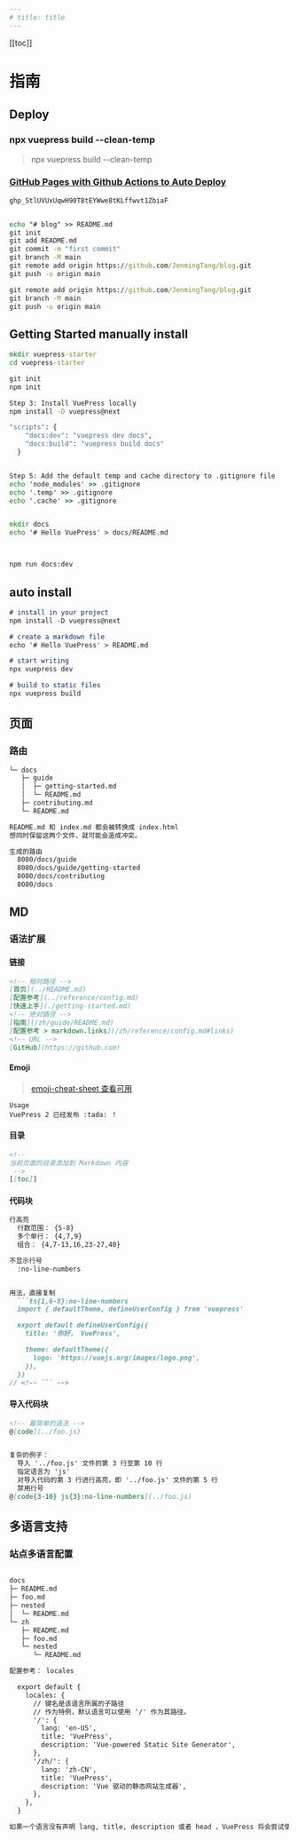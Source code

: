 ```yaml
---
# title: title
---
```

[[toc]]
# 指南
## Deploy
### npx vuepress build --clean-temp

>npx vuepress build --clean-temp

### [GitHub Pages with Github Actions to Auto Deploy](https://v2.vuepress.vuejs.org/zh/guide/deployment.html#github-pages)

```cmd
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


echo "# blog" >> README.md
git init
git add README.md
git commit -m "first commit"
git branch -M main
git remote add origin https://github.com/JenmingTang/blog.git
git push -u origin main
```
```cmd
git remote add origin https://github.com/JenmingTang/blog.git
git branch -M main
git push -u origin main
```

## Getting Started manually install
```cmd
mkdir vuepress-starter
cd vuepress-starter

git init
npm init

Step 3: Install VuePress locally
npm install -D vuepress@next

"scripts": {
    "docs:dev": "vuepress dev docs",
    "docs:build": "vuepress build docs"
  }


Step 5: Add the default temp and cache directory to .gitignore file
echo 'node_modules' >> .gitignore
echo '.temp' >> .gitignore
echo '.cache' >> .gitignore


mkdir docs
echo '# Hello VuePress' > docs/README.md



npm run docs:dev
```
## auto install
```md
# install in your project
npm install -D vuepress@next

# create a markdown file
echo '# Hello VuePress' > README.md

# start writing
npx vuepress dev

# build to static files
npx vuepress build
```

## 页面
### 路由
```md
└─ docs
   ├─ guide
   │  ├─ getting-started.md
   │  └─ README.md
   ├─ contributing.md
   └─ README.md

README.md 和 index.md 都会被转换成 index.html
想同时保留这两个文件，就可能会造成冲突。

生成的路由
  8080/docs/guide
  8080/docs/guide/getting-started
  8080/docs/contributing
  8080/docs
```
## MD
### 语法扩展
#### 链接
```md
<!-- 相对路径 -->
[首页](../README.md)  
[配置参考](../reference/config.md)  
[快速上手](./getting-started.md)  
<!-- 绝对路径 -->
[指南](/zh/guide/README.md)  
[配置参考 > markdown.links](/zh/reference/config.md#links)  
<!-- URL -->
[GitHub](https://github.com) 
```
#### Emoji
>[emoji-cheat-sheet 查看可用](https://github.com/ikatyang/emoji-cheat-sheet)

```
Usage
VuePress 2 已经发布 :tada: ！
```

#### 目录
```md
<!-- 
当前页面的目录添加到 Markdown 内容
 -->
[[toc]]
```
#### 代码块
```md
行高亮
  行数范围： {5-8}
  多个单行： {4,7,9}
  组合： {4,7-13,16,23-27,40}

不显示行号
  :no-line-numbers 


用法，直接复制
  ```ts{1,6-8}:no-line-numbers
  import { defaultTheme, defineUserConfig } from 'vuepress'

  export default defineUserConfig({
    title: '你好， VuePress',

    theme: defaultTheme({
      logo: 'https://vuejs.org/images/logo.png',
    }),
  })
// <!-- ``` -->
```


#### 导入代码块
```md
<!-- 最简单的语法 -->
@[code](../foo.js)


复杂的例子：
  导入 '../foo.js' 文件的第 3 行至第 10 行
  指定语言为 'js'
  对导入代码的第 3 行进行高亮，即 '../foo.js' 文件的第 5 行
  禁用行号
@[code{3-10} js{3}:no-line-numbers](../foo.js)
```
## 多语言支持
### 站点多语言配置
```md

docs
├─ README.md
├─ foo.md
├─ nested
│  └─ README.md
└─ zh
   ├─ README.md
   ├─ foo.md
   └─ nested
      └─ README.md

```
```md
配置参考： locales

  export default {
    locales: {
      // 键名是该语言所属的子路径
      // 作为特例，默认语言可以使用 '/' 作为其路径。
      '/': {
        lang: 'en-US',
        title: 'VuePress',
        description: 'Vue-powered Static Site Generator',
      },
      '/zh/': {
        lang: 'zh-CN',
        title: 'VuePress',
        description: 'Vue 驱动的静态网站生成器',
      },
    },
  }

如果一个语言没有声明 lang, title, description 或者 head ，VuePress 将会尝试使用顶层配置的对应值。
```